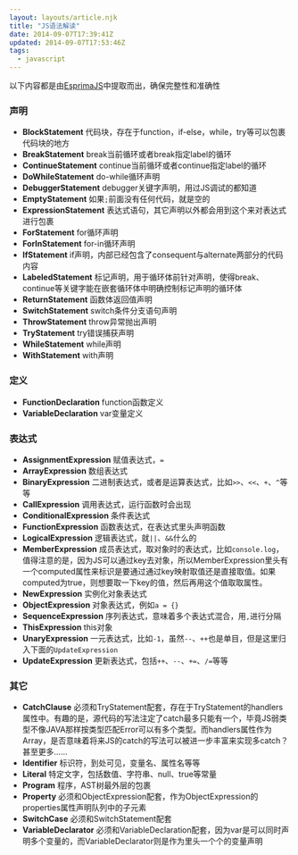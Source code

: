 ```yaml
---
layout: layouts/article.njk
title: "JS语法解读"
date: 2014-09-07T17:39:41Z
updated: 2014-09-07T17:53:46Z
tags:
  - javascript
---
```


以下内容都是由[EsprimaJS](http://esprima.org/)中提取而出，确保完整性和准确性
### 声明
- **BlockStatement** 代码块，存在于function，if-else，while，try等可以包裹代码块的地方
- **BreakStatement** break当前循环或者break指定label的循环
- **ContinueStatement** continue当前循环或者continue指定label的循环
- **DoWhileStatement** do-while循环声明
- **DebuggerStatement** debugger关键字声明，用过JS调试的都知道
- **EmptyStatement** 如果`;`前面没有任何代码，就是空的
- **ExpressionStatement** 表达式语句，其它声明以外都会用到这个来对表达式进行包裹
- **ForStatement** for循环声明
- **ForInStatement** for-in循环声明
- **IfStatement** if声明，内部已经包含了consequent与alternate两部分的代码内容
- **LabeledStatement** 标记声明，用于循环体前针对声明，使得break、continue等关键字能在嵌套循环体中明确控制标记声明的循环体
- **ReturnStatement** 函数体返回值声明
- **SwitchStatement** switch条件分支语句声明
- **ThrowStatement** throw异常抛出声明
- **TryStatement** try错误捕获声明
- **WhileStatement** while声明
- **WithStatement** with声明
### 定义
- **FunctionDeclaration** function函数定义
- **VariableDeclaration** var变量定义
### 表达式
- **AssignmentExpression** 赋值表达式，`=`
- **ArrayExpression** 数组表达式
- **BinaryExpression** 二进制表达式，或者是运算表达式，比如`>>`、`<<`、`+`、`^`等等
- **CallExpression** 调用表达式，运行函数时会出现
- **ConditionalExpression** 条件表达式
- **FunctionExpression** 函数表达式，在表达式里头声明函数
- **LogicalExpression** 逻辑表达式，就`||`、`&&`什么的
- **MemberExpression** 成员表达式，取对象时的表达式，比如`console.log`，值得注意的是，因为JS可以通过key去对象，所以MemberExpression里头有一个computed属性来标识是要通过通过key映射取值还是直接取值。如果computed为true，则想要取一下key的值，然后再用这个值取取属性。
- **NewExpression** 实例化对象表达式
- **ObjectExpression** 对象表达式，例如`a = {}`
- **SequenceExpression** 序列表达式，意味着多个表达式混合，用`,`进行分隔
- **ThisExpression** this对象
- **UnaryExpression** 一元表达式，比如`-1`，虽然`--`、`++`也是单目，但是这里归入下面的`UpdateExpression`
- **UpdateExpression** 更新表达式，包括`++`、`--`、`+=`、`/=`等等
### 其它
- **CatchClause** 必须和TryStatement配套，存在于TryStatement的handlers属性中。有趣的是，源代码的写法注定了catch最多只能有一个，毕竟JS弱类型不像JAVA那样按类型匹配Error可以有多个类型。而handlers属性作为Array，是否意味着将来JS的catch的写法可以被进一步丰富来实现多catch？甚至更多……
- **Identifier** 标识符，到处可见，变量名、属性名等等
- **Literal** 特定文字，包括数值、字符串、null、true等常量
- **Program** 程序，AST树最外层的包裹
- **Property** 必须和ObjectExpression配套，作为ObjectExpression的properties属性声明队列中的子元素
- **SwitchCase** 必须和SwitchStatement配套
- **VariableDeclarator** 必须和VariableDeclaration配套，因为var是可以同时声明多个变量的，而VariableDeclarator则是作为里头一个个的变量声明
